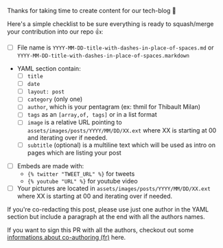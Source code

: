 Thanks for taking time to create content for our tech-blog 🤩

Here's a simple checklist to be sure everything is ready to squash/merge your contribution into our repo 👍:

- [ ] File name is `YYYY-MM-DD-title-with-dashes-in-place-of-spaces.md` or `YYYY-MM-DD-title-with-dashes-in-place-of-spaces.markdown`
- YAML section contain: 
  - [ ] `title`
  - [ ] `date`
  - [ ] `layout: post`
  - [ ] `category` (only one)
  - [ ] `author`, which is your pentagram (ex: thmil for Thibault Milan)
  - [ ] `tags` as an `[array,of, tags]` or in a list format
  - [ ] `image` is a relative URL pointing to `assets/images/posts/YYYY/MM/DD/XX.ext` where XX is starting at 00 and iterating over if needed.
  - [ ] `subtitle` (optional) is a multiline text which will be used as intro on pages which are listing your post
- [ ] Embeds are made with: 
  - `{% twitter "TWEET_URL" %}` for tweets
  - `{% youtube "URL" %}` for youtube video
- [ ] Your pictures are located in `assets/images/posts/YYYY/MM/DD/XX.ext` where XX is starting at 00 and iterating over if needed.

If you're co-redacting this post, please use just one author in the YAML section but include a paragraph at the end with all the authors names.

If you want to sign this PR with all the authors, checkout out some [informations about co-authoring (fr)](https://docs.github.com/fr/pull-requests/committing-changes-to-your-project/creating-and-editing-commits/creating-a-commit-with-multiple-authors) here. 

